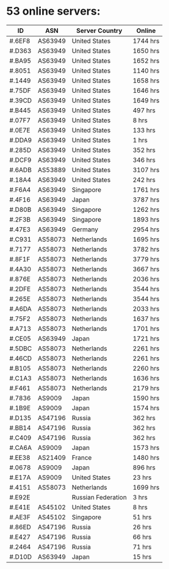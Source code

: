 # 53 online servers:

| ID | ASN | Server Country | Online |
| ------ | ------ | ------ | ------ |
| #.6EF8 | AS63949 | United States | 1744 hrs |
| #.D363 | AS63949 | United States | 1650 hrs |
| #.BA95 | AS63949 | United States | 1652 hrs |
| #.8051 | AS63949 | United States | 1140 hrs |
| #.1449 | AS63949 | United States | 1658 hrs |
| #.75DF | AS63949 | United States | 1646 hrs |
| #.39CD | AS63949 | United States | 1649 hrs |
| #.B445 | AS63949 | United States | 497 hrs |
| #.07F7 | AS63949 | United States | 8 hrs |
| #.0E7E | AS63949 | United States | 133 hrs |
| #.DDA9 | AS63949 | United States | 1 hrs |
| #.285D | AS63949 | United States | 352 hrs |
| #.DCF9 | AS63949 | United States | 346 hrs |
| #.6ADB | AS53889 | United States | 3107 hrs |
| #.18A4 | AS63949 | United States | 242 hrs |
| #.F6A4 | AS63949 | Singapore | 1761 hrs |
| #.4F16 | AS63949 | Japan | 3787 hrs |
| #.D80B | AS63949 | Singapore | 1262 hrs |
| #.2F3B | AS63949 | Singapore | 1893 hrs |
| #.47E3 | AS63949 | Germany | 2954 hrs |
| #.C931 | AS58073 | Netherlands | 1695 hrs |
| #.7177 | AS58073 | Netherlands | 3782 hrs |
| #.8F1F | AS58073 | Netherlands | 3779 hrs |
| #.4A30 | AS58073 | Netherlands | 3667 hrs |
| #.876E | AS58073 | Netherlands | 2036 hrs |
| #.2DFE | AS58073 | Netherlands | 3544 hrs |
| #.265E | AS58073 | Netherlands | 3544 hrs |
| #.A6DA | AS58073 | Netherlands | 2033 hrs |
| #.75F2 | AS58073 | Netherlands | 1637 hrs |
| #.A713 | AS58073 | Netherlands | 1701 hrs |
| #.CE05 | AS63949 | Japan | 1721 hrs |
| #.5DBC | AS58073 | Netherlands | 2261 hrs |
| #.46CD | AS58073 | Netherlands | 2261 hrs |
| #.B105 | AS58073 | Netherlands | 2260 hrs |
| #.C1A3 | AS58073 | Netherlands | 1636 hrs |
| #.F461 | AS58073 | Netherlands | 2179 hrs |
| #.7836 | AS9009 | Japan | 1590 hrs |
| #.1B9E | AS9009 | Japan | 1574 hrs |
| #.D135 | AS47196 | Russia | 362 hrs |
| #.BB14 | AS47196 | Russia | 362 hrs |
| #.C409 | AS47196 | Russia | 362 hrs |
| #.CA6A | AS9009 | Japan | 1573 hrs |
| #.EE38 | AS21409 | France | 1480 hrs |
| #.0678 | AS9009 | Japan | 896 hrs |
| #.E17A | AS9009 | United States | 23 hrs |
| #.4151 | AS58073 | Netherlands | 1699 hrs |
| #.E92E |  | Russian Federation | 3 hrs |
| #.E41E | AS45102 | United States | 8 hrs |
| #.AE3F | AS45102 | Singapore | 51 hrs |
| #.86ED | AS47196 | Russia | 26 hrs |
| #.E427 | AS47196 | Russia | 66 hrs |
| #.2464 | AS47196 | Russia | 71 hrs |
| #.D10D | AS63949 | Japan | 15 hrs |

